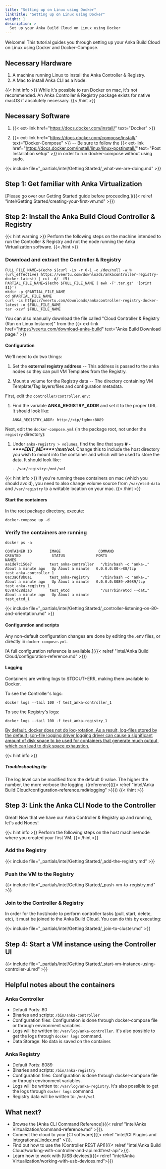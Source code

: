 ```yaml
---
title: "Setting up on Linux using Docker"
linkTitle: "Setting up on Linux using Docker"
weight: 1
description: >
  Set up your Anka Build Cloud on Linux using Docker
---
```


Welcome! This tutorial guides you through setting up your Anka Build Cloud on Linux using Docker and Docker-Compose.

## Necessary Hardware 

1. A machine running Linux to install the Anka Controller & Registry.
2. A Mac to install Anka CLI as a Node.

{{< hint info >}}
While it's possible to run Docker on mac, it's not recommended. An Anka Controller & Registry package exists for native macOS if absolutely necessary.
{{< /hint >}}

## Necessary Software

1. {{< ext-link href="https://docs.docker.com/install/" text="Docker" >}}

2. {{< ext-link href="https://docs.docker.com/compose/install/" text="Docker-Compose" >}} -- Be sure to follow the {{< ext-link href="https://docs.docker.com/install/linux/linux-postinstall/" text="Post Installation setup" >}} in order to run docker-compose without using sudo.  

{{< include file="_partials/intel/Getting Started/_what-we-are-doing.md" >}}

## Step 1: Get familiar with Anka Virtualization

[Please go over our Getting Started guide before proceeding.]({{< relref "intel/Getting Started/creating-your-first-vm.md" >}})

## Step 2: Install the Anka Build Cloud Controller & Registry

{{< hint warning >}}
Perform the following steps on the machine intended to run the Controller & Registry and not the node running the Anka Virtualization software.
{{< /hint >}}

### Download and extract the Controller & Registry

```shell
FULL_FILE_NAME=$(echo $(curl -Ls -r 0-1 -o /dev/null -w %{url_effective} https://veertu.com/downloads/ankacontroller-registry-docker-latest) | cut -d/ -f5)
PARTIAL_FILE_NAME=$(echo $FULL_FILE_NAME | awk -F'.tar.gz' '{print $1}')
mkdir -p $PARTIAL_FILE_NAME
cd $PARTIAL_FILE_NAME
curl -Ls https://veertu.com/downloads/ankacontroller-registry-docker-latest -o $FULL_FILE_NAME
tar -xzvf $FULL_FILE_NAME
```

You can also manually download the file called "Cloud Controller & Registry (Run on Linux Instance)" from the {{< ext-link href="https://veertu.com/download-anka-build" text="Anka Build Download page." >}}

#### Configuration

We'll need to do two things:

1. Set the  **external registry address** -- This address is passed to the anka nodes so they can pull VM Templates from the Registry.

2. Mount a volume for the Registry data -- The directory containing VM Template/Tag layers/files and configuration metadata.

First, edit the `controller/controller.env`:

1. Find the variable **ANKA_REGISTRY_ADDR** and set it to the proper URL. It should look like:

    ```shell
    ANKA_REGISTRY_ADDR: http://<ip/fqdn>:8089
    ```

Next, edit the `docker-compose.yml` (in the package root, not under the `registry` directory):

1. Under `anka-registry > volumes`, find the line that says ***# - \*\*\*\*EDIT_ME\*\*\*\*:/mnt/vol***. Change this to include the host directory you wish to mount into the container and which will be used to store the data. It should look like:

    ```shell
    - /var/registry:/mnt/vol
    ```

{{< hint info >}}
If you're running these containers on mac (which you should avoid), you need to also change volume source from `/var/etcd-data` and `/var/registry` to a writable location on your mac.
{{< /hint >}}

#### Start the containers

In the root package directory, execute:

```shell
docker-compose up -d
```

### Verify the containers are running

```shell
docker ps -a

CONTAINER ID        IMAGE                 COMMAND                  CREATED              STATUS              PORTS                    NAMES
aa1de7c150e7        test_anka-controller   "/bin/bash -c 'anka-…"   About a minute ago   Up About a minute   0.0.0.0:80->80/tcp       test_anka-controller_1
0ac3a6f8b0a1        test_anka-registry     "/bin/bash -c 'anka-…"   About a minute ago   Up About a minute   0.0.0.0:8089->8089/tcp   test_anka-registry_1
03787d28d3a3        test_etcd              "/usr/bin/etcd --dat…"   About a minute ago   Up About a minute                            test_etcd_1
```

{{< include file="_partials/intel/Getting Started/_controller-listening-on-80-and-orientation.md" >}}

#### Configuration and scripts

Any non-default configuration changes are done by editing the .env files, or directly in `docker-compose.yml`.

[A full configuration reference is available.]({{< relref "intel/Anka Build Cloud/configuration-reference.md" >}})

#### Logging

Containers are writing logs to STDOUT+ERR, making them available to Docker.  

To see the Controller's logs:

```shell
docker logs --tail 100 -f test_anka-controller_1
```

To see the Registry's logs:

```shell
docker logs --tail 100 -f test_anka-registry_1
```

[By default, docker does not do log-rotation. As a result, log-files stored by the default json-file logging driver logging driver can cause a significant amount of disk space to be used for containers that generate much output, which can lead to disk space exhaustion.](https://docs.docker.com/config/containers/logging/configure/)


{{< hint info >}}
##### Troubleshooting tip

The log level can be modified from the default 0 value. The higher the number, the more verbose the logging. ([reference]({{< relref "intel/Anka Build Cloud/configuration-reference.md#logging" >}}))
{{< /hint >}}

## Step 3: Link the Anka CLI Node to the Controller

Great! Now that we have our Anka Controller & Registry up and running, let's add Nodes!

{{< hint info >}}
Perform the following steps on the host machine/node where you created your first VM.
{{< /hint >}}

### Add the Registry

{{< include file="_partials/intel/Getting Started/_add-the-registry.md" >}}

### Push the VM to the Registry

{{< include file="_partials/intel/Getting Started/_push-vm-to-registry.md" >}}

### Join to the Controller & Registry

In order for the host/node to perform controller tasks (pull, start, delete, etc), it must be joined to the Anka Build Cloud. You can do this by executing:

{{< include file="_partials/intel/Getting Started/_join-to-cluster.md" >}}

## Step 4: Start a VM instance using the Controller UI

{{< include file="_partials/intel/Getting Started/_start-vm-instance-using-controller-ui.md" >}}

## Helpful notes about the containers

### Anka Controller

- Default Ports: 80
- Binaries and scripts: `/bin/anka-controller`
- Configuration files: Configuration is done through docker-compose file or through environment variables.
- Logs will be written to: `/var/log/anka-controller`. It's also possible to get the logs through `docker logs` command.
- Data Storage: No data is saved on the container.

### Anka Registry

- Default Ports: 8089
- Binaries and scripts: `/bin/anka-registry`
- Configuration files: Configuration is done through docker-compose file or through environment variables.
- Logs will be written to: `/var/log/anka-registry`. It's also possible to get the logs through `docker logs` command.  
- Registry data will be written to: `/mnt/vol`

## What next?

- Browse the [Anka CLI Command Reference]({{< relref "intel/Anka Virtualization/command-reference.md" >}}).  
- Connect the cloud to your [CI software]({{< relref "intel/CI Plugins and Integrations/_index.md" >}}).  
- Find out how to use the [Controller REST API]({{< relref "intel/Anka Build Cloud/working-with-controller-and-api.md#rest-api">}}).  
- Learn how to work with [USB devices]({{< relref "intel/Anka Virtualization/working-with-usb-devices.md">}})